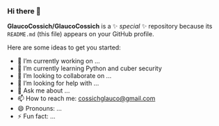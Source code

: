 ### Hi there 👋


**GlaucoCossich/GlaucoCossich** is a ✨ _special_ ✨ repository because its `README.md` (this file) appears on your GitHub profile.

Here are some ideas to get you started:

- 🔭 I’m currently working on ...
- 🌱 I’m currently learning Python and cuber security
- 👯 I’m looking to collaborate on ...
- 🤔 I’m looking for help with ...
- 💬 Ask me about ...
- 📫 How to reach me: cossichglauco@gmail.com
- 😄 Pronouns: ...
- ⚡ Fun fact: ...

